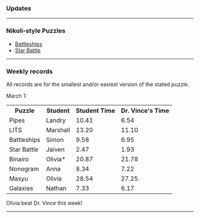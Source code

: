 ### Updates


---

### Nikoli-style Puzzles
* <a href="https://www.puzzle-battleships.com/">Battleships</a>
* <a href="https://www.puzzle-star-battle.com/">Star Battle</a>

<!--
* <a href="https://www.puzzle-tents.com/">Tents</a>
-->

---

### Weekly records

All records are for the smallest and/or easiest version of the stated puzzle.

March 1: 
<table><tr>	<th>Puzzle</th>	<th>Student</th>	<th>Student Time</th>	<th>Dr. Vince's Time</th>	</tr>	
<tr>	<td>Pipes</td>	<td>Landry</td>	<td>10.41</td>	<td>6.54</td>	</tr>	
<tr>	<td>LITS</td>	<td>Marshall</td>	<td>13.20</td>	<td>11.10</td>	</tr>	
<tr>	<td>Battleships</td>	<td>Simon</td>	<td>9.58</td>	<td>6.95</td>	</tr>	
<tr>	<td>Star Battle</td>	<td>Jaiven</td>	<td>2.47</td>	<td>1.93</td>	</tr>	
<tr>	<td>Binairo</td>	<td>Olivia*</td>	<td>20.87</td>	<td>21.78</td>	</tr>	
<tr>	<td>Nonogram</td>	<td>Anna</td>	<td>8.34</td>	<td>7.22</td>	</tr>	
<tr>	<td>Masyu</td>	<td>Olivia</td>	<td>28.54</td>	<td>27.25</td>	</tr>	
<tr>	<td>Galaxies</td>	<td>Nathan</td>	<td>7.33</td>	<td>6.17</td>	</tr>	</table>
Olivia beat Dr. Vince this week!


---

